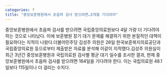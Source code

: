 ```yaml
---
categories: f
title: "중앙보훈병원에서 초음파 검사 받으려면…5개월 기다려야"
---
```

중앙보훈병원에서 초음파 검사를 받으려면 국립중앙의료원보다 4달 가량 더 기다려야 하는 것으로 나타났다. 이에 보훈병원 장기 대기 문제를 해결하기 위한 본질적인 대책이 필요하다는 지적이 나왔다.더불어민주당 김성주 의원은 26일 한국보훈복지의료공단과 국립중앙의료원 등으로부터 제출받은 자료를 분석해 이같이 지적했다.김성주 의원실이 최근 3년간 중앙보훈병원과 국립의료원 검사별 평균 대기 일수를 조사한 결과, 현재 중앙보훈병원에서 초음파 검사를 받으려면 164일을 기다려야 한다. 이는 국립의료원 48.1일보다 115일이나 더 걸리는 수치다.
